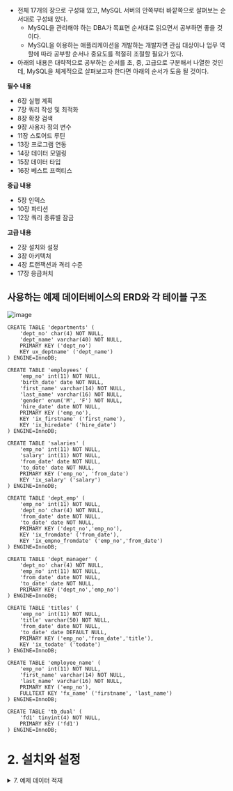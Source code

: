 
- 전체 17개의 장으로 구성돼 있고, MySQL 서버의 안쪽부터 바깥쪽으로 살펴보는 순서대로 구성돼 있다.
  - MySQL을 관리해야 하는 DBA가 목표면 순서대로 읽으면서 공부하면 좋을 것이다.
  - MySQL을 이용하는 애플리케이션을 개발하는 개발자면 관심 대상이나 업무 역할에 따라 공부할 순서나 중요도를 적절히 조절할 필요가 있다.
- 아래의 내용은 대략적으로 공부하는 순서를 초, 중, 고급으로 구분해서 나열한 것인데, MySQL을 체계적으로 살펴보고자 한다면 아래의 순서가 도움 될 것이다.

**필수 내용**
- 6장 실행 계획
- 7장 쿼리 작성 및 최적화
- 8장 확장 검색
- 9장 사용자 정의 변수
- 11장 스토어드 루틴
- 13장 프로그램 연동
- 14장 데이터 모델링
- 15장 데이터 타입
- 16장 베스트 프랙티스 

**중급 내용**
- 5장 인덱스
- 10장 파티션
- 12장 쿼리 종류별 잠금

**고급 내용**
- 2장 설치와 설정
- 3장 아키텍처
- 4장 트랜잭션과 격리 수준
- 17장 응급처치


## 사용하는 예제 데이터베이스의 ERD와 각 테이블 구조
![image](https://user-images.githubusercontent.com/28394879/137692687-f7159e93-21aa-4b24-81ee-9a7ac636e48b.png)

```mysql
CREATE TABLE 'departments' (
    'dept_no' char(4) NOT NULL,
    'dept_name' varchar(40) NOT NULL,
    PRIMARY KEY ('dept_no')
    KEY ux_deptname' ('dept_name')
) ENGINE=InnoDB;

CREATE TABLE 'employees' (
    'emp_no' int(11) NOT NULL,
    'birth_date' date NOT NULL,
    'first_name' varchar(14) NOT NULL,
    'last_name' varchar(16) NOT NULL,
    'gender' enum('M', 'F') NOT NULL,
    'hire_date' date NOT NULL,
    PRIMARY KEY ('emp_no'),
    KEY 'ix_firstname' ('first_name'),
    KEY 'ix_hiredate' ('hire_date')
) ENGINE=InnoDB;

CREATE TABLE 'salaries' (
    'emp_no' int(11) NOT NULL,
    'salary' int(11) NOT NULL,
    'from_date' date NOT NULL,
    'to_date' date NOT NULL,
    PRIMARY KEY ('emp_no', 'from_date')
    KEY 'ix_salary' ('salary')
) ENGINE=InnoDB;

CREATE TABLE 'dept_emp' (
    'emp_no' int(11) NOT NULL,
    'dept_no' char(4) NOT NULL,
    'from_date' date NOT NULL,
    'to_date' date NOT NULL,
    PRIMARY KEY ('dept_no','emp_no'),
    KEY 'ix_fromdate' ('from_date'),
    KEY 'ix_empno_fromdate' ('emp_no','from_date')
) ENGINE=InnoDB;

CREATE TABLE 'dept_manager' (
    'dept_no' char(4) NOT NULL,
    'emp_no' int(11) NOT NULL,
    'from_date' date NOT NULL,
    'to_date' date NOT NULL,
    PRIMARY KEY ('dept_no','emp_no')
) ENGINE=InnoDB;

CREATE TABLE 'titles' (
    'emp_no' int(11) NOT NULL,
    'title' varchar(50) NOT NULL,
    'from_date' date NOT NULL,
    'to_date' date DEFAULT NULL,
    PRIMARY KEY ('emp_no','from_date','title'),
    KEY 'ix_todate' ('todate')
) ENGINE=InnoDB;

CREATE TABLE 'employee_name' (
    'emp_no' int(11) NOT NULL,
    'first_name' varchar(14) NOT NULL,
    'last_name' varchar(16) NOT NULL,
    PRIMARY KEY ('emp_no'),
    FULLTEXT KEY 'fx_name' ('firstname', 'last_name')
) ENGINE=InnoDB;

CREATE TABLE 'tb_dual' (
    'fd1' tinyint(4) NOT NULL,
    PRIMARY KEY ('fd1')
) ENGINE=InnoDB;
```

# 2. 설치와 설정

<details> <summary> 7. 예제 데이터 적재</summary>

## 7. 예제 데이터 적재

- docker를 활용한 mysql 적재
```
$ docker run --platform linux/amd64 -d -p 3306:3306 \
-e MYSQL_ALLOW_EMPTY_PASSWORD=true \
--name mysql \
-v /Users/singyeongdeog/Documents/mysql:/var/lib/mysql \
mysql:5.7 --character-set-server=utf8 --collation-server=utf8_unicode_ci

$ docker exec -it mysql bin/bash

$ apt-get update
$ apt-get wget
$ apt-get bzip2
$ wget https://launchpad.net/test-db/employees-db-1/1.0.6/+download/employees_db-full-1.0.6.tar.bz2
$ tar jxvf employees_db-full-1.0.6.tar.bz2
$ cd employees_db
$ mysql
$ SOURCE employees.sql
```


</details>